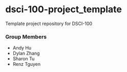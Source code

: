 # dsci-100-project_template
Template project repository for DSCI-100

### Group Members
- Andy Hu
- Dylan Zhang
- Sharon Tu
- Renz Tguyen
